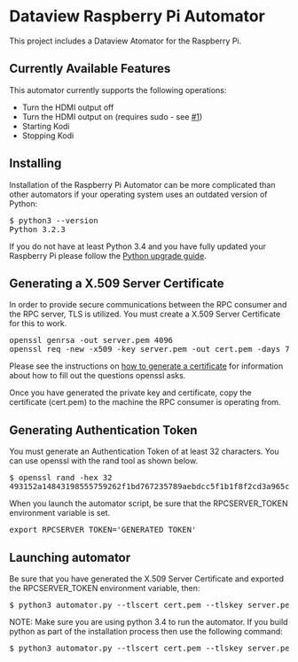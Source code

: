 # Dataview Raspberry Pi Automator
This project includes a Dataview Atomator for the Raspberry Pi.

## Currently Available Features

This automator currently supports the following operations:

* Turn the HDMI output off
* Turn the HDMI output on (requires sudo - see [#1](/../../issues/1))
* Starting Kodi
* Stopping Kodi

## Installing

Installation of the Raspberry Pi Automator can be more complicated than other automators if your operating system uses an outdated version of Python:

<pre>
$ python3 --version
Python 3.2.3
</pre>

If you do not have at least Python 3.4 and you have fully updated your Raspberry Pi please follow the [Python upgrade guide](https://github.com/wl-net/dataview-rpi-automator/wiki/Installation#installing-python-34).

## Generating a X.509 Server Certificate

In order to provide secure communications between the RPC consumer and the RPC server, TLS is utilized. You must create a X.509 Server Certificate for this to work.

<pre>
openssl genrsa -out server.pem 4096
openssl req -new -x509 -key server.pem -out cert.pem -days 730
</pre>

Please see the instructions on [how to generate a certificate](https://github.com/wl-net/dataview/wiki/Transports#generating-a-properly-formed-certificate) for information about how to fill out the questions openssl asks.

Once you have generated the private key and certificate, copy the certificate (cert.pem) to the machine the RPC consumer is operating from.

## Generating Authentication Token
You must generate an Authentication Token of at least 32 characters. You can use openssl with the rand tool as shown below.  
<pre>
$ openssl rand -hex 32
493152a14843198555759262f1bd767235789aebdcc5f1b1f8f2cd3a965c8c7a
</pre>

When you launch the automator script, be sure that the RPCSERVER_TOKEN environment variable is set.

<pre>
export RPCSERVER_TOKEN='GENERATED_TOKEN'
</pre>

## Launching automator

Be sure that you have generated the X.509 Server Certificate and exported the RPCSERVER_TOKEN environment variable, then:

<pre>
$ python3 automator.py --tlscert cert.pem --tlskey server.pem --host 0.0.0.0:8443
</pre>

NOTE: Make sure you are using python 3.4 to run the automator. If you build python as part of the installation process then use the following command:

<pre>
$ python3 automator.py --tlscert cert.pem --tlskey server.pem --host 0.0.0.0:8443
</pre>
